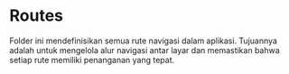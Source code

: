 # Routes

Folder ini mendefinisikan semua rute navigasi dalam aplikasi. Tujuannya adalah untuk mengelola alur navigasi antar layar dan memastikan bahwa setiap rute memiliki penanganan yang tepat.
